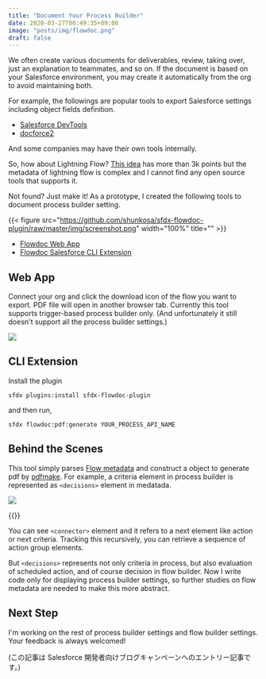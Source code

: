 ```yaml
---
title: "Document Your Process Builder"
date: 2020-03-27T00:49:35+09:00
image: "posts/img/flowdoc.png"
draft: false
---
```

We often create various documents for deliverables, review, taking over, just an explanation to teammates, and so on. If the document is based on your Salesforce environment, you may create it automatically from the org to avoid maintaining both.

For example, the followings are popular tools to export Salesforce settings including object fields definition. 
- [Salesforce DevTools](https://chrome.google.com/webstore/detail/salesforce-devtools/ehgmhinnhggigkogkbhnbodhbfjgncjf)
- [docforce2](https://github.com/nyasba/docforce2)

And some companies may have their own tools internally.

So, how about Lightning Flow? [This idea](https://success.salesforce.com/ideaView?id=08730000000DmiPAAS) has more than 3k points but the metadata of lightning flow is complex and I cannot find any open source tools that supports it.

Not found? Just make it! As a prototype, I created the following tools to document process builder setting.

{{< figure src="https://github.com/shunkosa/sfdx-flowdoc-plugin/raw/master/img/screenshot.png" width="100%" title="" >}}

* [Flowdoc Web App](https://flowdoc.herokuapp.com)
* [Flowdoc Salesforce CLI Extension](https://www.github.com/shunkosa/sfdx-flowdoc-plugin)

## Web App
Connect your org and click the download icon of the flow you want to export. PDF file will open in another browser tab. Currently this tool supports trigger-based process builder only. (And unfortunately it still doesn't support all the process builder settings.)

![](../img/flowdoc_screenshot.png)

## CLI Extension
Install the plugin
```
sfdx plugins:install sfdx-flowdoc-plugin
```

and then run,
```
sfdx flowdoc:pdf:generate YOUR_PROCESS_API_NAME
```

## Behind the Scenes
This tool simply parses [Flow metadata](https://developer.salesforce.com/docs/atlas.en-us.api_meta.meta/api_meta/meta_visual_workflow.htm) and construct a object to generate pdf by [pdfmake](http://pdfmake.org/#/). For example, a criteria element in process builder is represented as `<decisions>` element in medatada.

![](../img/process_metadata_example.png)

{{<gist shunkosa a07faf8ebf0012c2b4c92fbf79817e1f>}}

You can see `<connector>` element and it refers to a next element like action or next criteria. Tracking this recursively, you can retrieve a sequence of action group elements.

But `<decisions>` represents not only criteria in process, but also evaluation of scheduled action, and of course decision in flow builder. Now I write code only for displaying process builder settings, so further studies on flow metadata are needed to make this more abstract. 

## Next Step
I'm working on the rest of process builder settings and flow builder settings. Your feedback is always welcomed!

(この記事は Salesforce 開発者向けブログキャンペーンへのエントリー記事です。)